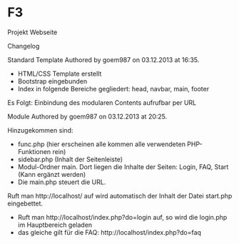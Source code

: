 F3
==

Projekt Webseite

Changelog

Standard Template
Authored by goem987 on 03.12.2013 at 16:35.

- HTML/CSS Template erstellt
- Bootstrap eingebunden
- Index in folgende Bereiche gegliedert: head, navbar, main, footer

Es Folgt:
Einbindung des modularen Contents aufrufbar per URL


Module
Authored by goem987 on 03.12.2013 at 20:25.

Hinzugekommen sind:
- func.php (hier erscheinen alle kommen alle verwendeten PHP-Funktionen
rein)
- sidebar.php (Inhalt der Seitenleiste)
- Modul-Ordner main. Dort liegen die Inhalte der Seiten: Login, FAQ,
Start (Kann ergänzt werden)
- Die main.php steuert die URL.

Ruft man http://localhost/ auf wird automatisch der Inhalt der Datei
start.php eingebettet.
- Ruft man http://localhost/index.php?do=login auf, so wird die login.php
im Hauptbereich geladen
- das gleiche gilt für die FAQ: http://localhost/index.php?do=faq



